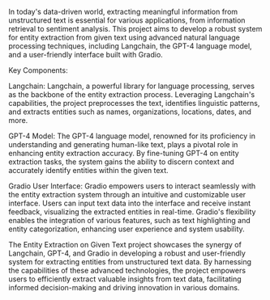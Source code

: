 In today's data-driven world, extracting meaningful information from unstructured text is essential for various applications, from information retrieval to sentiment analysis. This project aims to develop a robust system for entity extraction from given text using advanced natural language processing techniques, including Langchain, the GPT-4 language model, and a user-friendly interface built with Gradio.

Key Components:

Langchain: Langchain, a powerful library for language processing, serves as the backbone of the entity extraction process. Leveraging Langchain's capabilities, the project preprocesses the text, identifies linguistic patterns, and extracts entities such as names, organizations, locations, dates, and more.

GPT-4 Model: The GPT-4 language model, renowned for its proficiency in understanding and generating human-like text, plays a pivotal role in enhancing entity extraction accuracy. By fine-tuning GPT-4 on entity extraction tasks, the system gains the ability to discern context and accurately identify entities within the given text.

Gradio User Interface: Gradio empowers users to interact seamlessly with the entity extraction system through an intuitive and customizable user interface. Users can input text data into the interface and receive instant feedback, visualizing the extracted entities in real-time. Gradio's flexibility enables the integration of various features, such as text highlighting and entity categorization, enhancing user experience and system usability.

The Entity Extraction on Given Text project showcases the synergy of Langchain, GPT-4, and Gradio in developing a robust and user-friendly system for extracting entities from unstructured text data. By harnessing the capabilities of these advanced technologies, the project empowers users to efficiently extract valuable insights from text data, facilitating informed decision-making and driving innovation in various domains.




